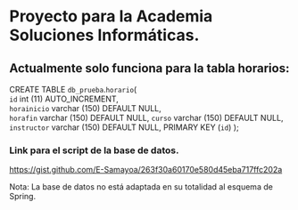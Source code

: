 # Proyecto para la Academia Soluciones Informáticas.

## Actualmente solo funciona para la tabla horarios:

CREATE TABLE `db_prueba`.`horario`(  
`id` int (11) AUTO_INCREMENT,  
`horainicio` varchar (150) DEFAULT NULL,  
`horafin` varchar (150) DEFAULT NULL, 
`curso` varchar (150) DEFAULT NULL,   
`instructor` varchar (150) DEFAULT NULL,
PRIMARY KEY (`id`)
);

### Link para el script de la base de datos.

https://gist.github.com/E-Samayoa/263f30a60170e580d45eba717ffc202a

Nota: La base de datos no está adaptada en su totalidad al esquema de Spring.
